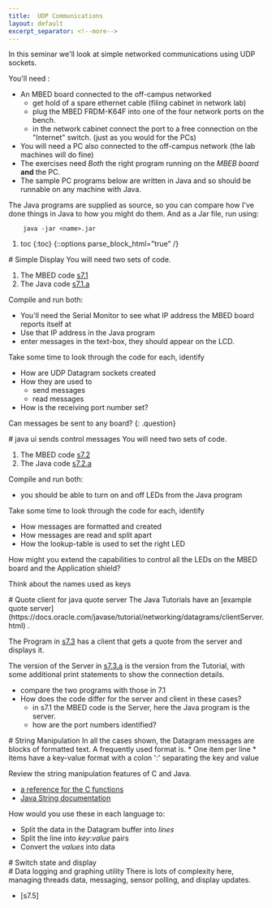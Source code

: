 ```yaml
---
title:  UDP Communications
layout: default
excerpt_separator: <!--more-->
---
```

In this seminar we'll look at simple networked communications using UDP sockets.

<!--more-->

You'll need :

* An MBED board connected to the off-campus networked
  + get hold of a spare ethernet cable (filing cabinet in network lab)
  + plug the MBED FRDM-K64F into one of the four network ports on the bench.
  + in the network cabinet connect the port to a free connection on the "Internet" switch.  (just as you would for the PCs)
* You will need a PC also connected to the off-campus network (the lab machines will do fine)
* The exercises need _Both_ the right program running on the _MBEB board_ **and** the PC.
* The sample PC programs below are written in Java and so should be runnable on any machine with Java.

The Java programs are supplied as source, so you can compare how I've done things in Java to how you might do them.  And as a Jar file, run using:

```
    java -jar <name>.jar
```

1. toc
{:toc}
{::options parse_block_html="true" /}

<section class="exercise">
# Simple Display
You will need two sets of code.

1. The MBED code [s7.1](https://github.com/kf5011/s7.1)
2. The Java code [s7.1.a](https://github.com/kf5011/s7.1.a)

Compile and run  both:

 * You'll need the Serial Monitor to see what IP address the MBED board reports itself at
 * Use that IP address in the Java program
 * enter messages in the text-box, they should appear on the LCD.

 Take some time to look through the code for each, identify

 * How are UDP Datagram sockets created
 * How they are used to
   + send messages
   + read messages
 * How is the receiving port number set?

Can messages be sent to any board?
{: .question}
</section>


<section class="exercise">
# java ui sends control messages
You will need two sets of code.

1. The MBED code [s7.2](https://github.com/kf5011/s7.2)
2. The Java code [s7.2.a](https://github.com/kf5011/s7.2.a)

Compile and run both:

* you should be able to turn on and off LEDs from the Java program

Take some time to look through the code for each, identify

* How messages are formatted and created
* How messages are read and split apart
* How the lookup-table is used to set the right LED

<section class="question">
How might you extend the capabilities to control all the LEDs on the MBED board and the Application shield?

<span class="hint">Think about the names used as keys</span>
</section>

</section>

<section class="exercise">
# Quote client for java quote server
The Java Tutorials have an [example quote server](https://docs.oracle.com/javase/tutorial/networking/datagrams/clientServer.html) .

The Program in [s7.3](https://github.com/kf5011/s7.3)  has a client that gets a quote from the server and displays it.

The version of the Server in [s7.3.a](https://github.com/kf5011/s7.3.a)
is the version from the Tutorial, with some additional print statements
to show the connection details.

* compare the two programs with those in 7.1
* How does the code differ for the server and client in these cases?
  + in s7.1 the MBED code is the Server, here the Java program is the server.
  + how are the port numbers identified?
</section>

<section class="exercise">
# String Manipulation
In all the cases shown, the Datagram messages are blocks of formatted text.
A frequently used format is.
* One item per line
* items have a key-value format with a colon ':' separating the key and value

Review the string manipulation features of C and Java.
* [a reference for the C functions](https://en.wikibooks.org/wiki/C_Programming/String_manipulation)
* [Java String documentation](https://docs.oracle.com/javase/7/docs/api/java/lang/String.html)

How would you use these in each language to:
* Split the data in the Datagram buffer into _lines_
* Split the line into _key_:_value_ pairs
* Convert the _values_ into data

</section>   

<section class="exercise">
# Switch state and display

</section>

<section class="exercise">
# Data logging and graphing utility
There is lots of complexity here, managing threads data, messaging,
sensor polling, and display updates.

* [s7.5]
</section>
